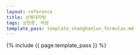 ```yaml
---
layout: reference
title: 선복대자탕
tags: 상한론, 처방
template_pass: template_shanghanlun_formulas.md
---
```



{% include {{ page.template_pass }} %}